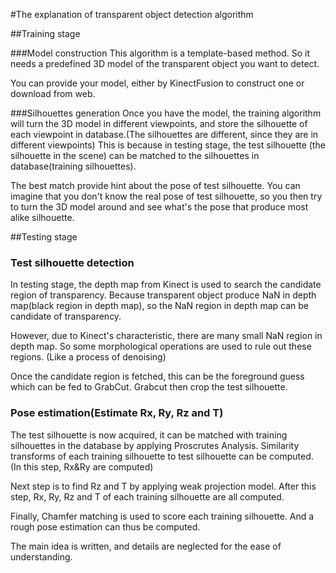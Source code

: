 #The explanation of transparent object detection algorithm

##Training stage

###Model construction
This algorithm is a template-based method. So it needs a predefined 3D model of the transparent object you want to detect. 

You can provide your model, either by KinectFusion to construct one or download from web.

###Silhouettes generation
Once you have the model, the training algorithm will turn the 3D model in different viewpoints, and store the silhouette of each viewpoint in database.(The silhouettes are different, since they are in different viewpoints) This is because in testing stage, the test silhouette (the silhouette in the scene) can be matched to the silhouettes in database(training silhouettes).

The best match provide hint about the pose of test silhouette. You can imagine that you don't know the real pose of test silhouette, so you then try to turn the 3D model around and see what's the pose that produce most alike silhouette.

##Testing stage
### Test silhouette detection
In testing stage, the depth map from Kinect is used to search the candidate region of transparency. Because transparent object produce NaN in depth map(black region in depth map), so the NaN region in depth map can be candidate of transparency. 

However, due to Kinect's characteristic, there are many small NaN region in depth map. So some morphological operations are used to rule out these regions. (Like a process of denoising)

Once the candidate region is fetched, this can be the foreground guess which can be fed to GrabCut. Grabcut then crop the test silhouette.

### Pose estimation(Estimate Rx, Ry, Rz and T)
The test silhouette is now acquired, it can be matched with training silhouettes in the database by applying Proscrutes Analysis. Similarity transforms of each training silhouette to test silhouette can be computed. (In this step, Rx&Ry are computed)

Next step is to find Rz and T by applying weak projection model. After this step, Rx, Ry, Rz and T of each training silhouette are all computed.

Finally, Chamfer matching is used to score each training silhouette. And a rough pose estimation can thus be computed.


The main idea is written, and details are neglected for the ease of understanding.
